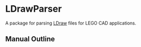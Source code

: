 # LDrawParser
A package for parsing [LDraw](https://www.ldraw.org/) files for LEGO CAD applications.

## Manual Outline

```@contents
```